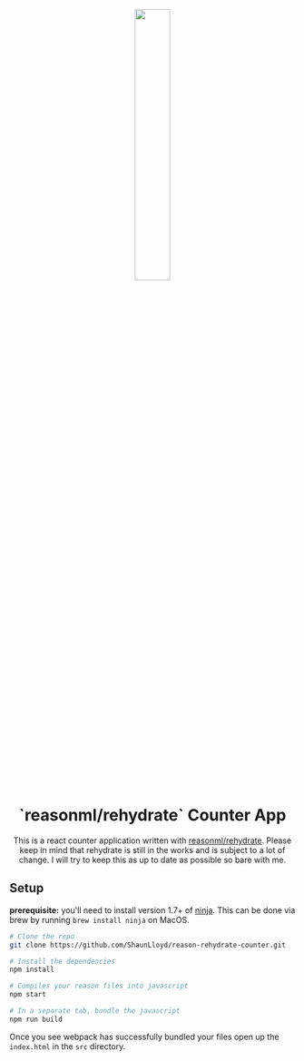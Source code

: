 <p align="center">
  <img src="http://i.imgur.com/49C0QB7.png" width="35%"/>
</p>
<h1 align="center">
  `reasonml/rehydrate` Counter App
</h1>

<p align="center">
This is a react counter application written with <a href="https://github.com/reasonml/rehydrate">reasonml/rehydrate</a>.
Please keep in mind that rehydrate is still in the works and is subject to a lot of change. I will try to keep this as up to date as possible so bare with me.
</p>

## Setup

**prerequisite:** you'll need to install version 1.7+ of [ninja](https://ninja-build.org/).
This can be done via brew by running `brew install ninja` on MacOS.

```sh
# Clone the repo
git clone https://github.com/ShaunLloyd/reason-rehydrate-counter.git

# Install the dependencies
npm install

# Compiles your reason files into javascript
npm start

# In a separate tab, bundle the javascript
npm run build
```

Once you see webpack has successfully bundled your files open up the `index.html` in the `src` directory.
